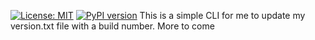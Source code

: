 [![License: MIT](https://img.shields.io/badge/License-MIT-yellow.svg)](https://opensource.org/licenses/MIT)
[![PyPI version](https://badge.fury.io/py/traviscli.svg)](https://badge.fury.io/py/traviscli)
This is a simple CLI for me to update my version.txt file with a build number.  More to come
